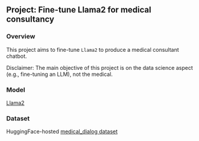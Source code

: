 ## Project: Fine-tune Llama2 for medical consultancy

### Overview
This project aims to fine-tune `Llama2` to produce a medical consultant chatbot.

Disclaimer: The main objective of this project is on the data science aspect (e.g., fine-tuning an LLM), not the medical.

### Model
[Llama2](https://ai.meta.com/llama/)

### Dataset
HuggingFace-hosted [medical_dialog dataset](https://huggingface.co/datasets/medical_dialog)

